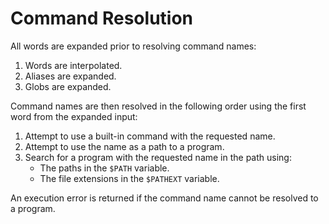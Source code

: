 # Command Resolution

All words are expanded prior to resolving command names:

1. Words are interpolated.
2. Aliases are expanded.
3. Globs are expanded.

Command names are then resolved in the following order using the first word from the expanded input:

1. Attempt to use a built-in command with the requested name.
2. Attempt to use the name as a path to a program.
3. Search for a program with the requested name in the path using:
   - The paths in the `$PATH` variable.
   - The file extensions in the `$PATHEXT` variable.

An execution error is returned if the command name cannot be resolved to a program.
